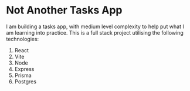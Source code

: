 # Not Another Tasks App
I am building a tasks app, with medium level complexity to help put what I am learning into practice. This is a full stack project utilising the following technologies:
1. React
2. Vite
3. Node
4. Express
5. Prisma
6. Postgres
